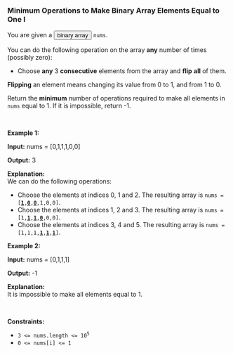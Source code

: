 
<h3>Minimum Operations to Make Binary Array Elements Equal to One I</h3>
<div><p>You are given a <span class="cursor-pointer relative text-dark-blue-s text-sm" data-keyword="binary-array"><button aria-controls="radix-:rp:" aria-expanded="false" aria-haspopup="dialog" class="" data-state="closed" type="button">binary array</button></span> <code>nums</code>.</p>
<p>You can do the following operation on the array <strong>any</strong> number of times (possibly zero):</p>
<ul>
<li>Choose <strong>any</strong> 3 <strong>consecutive</strong> elements from the array and <strong>flip</strong> <strong>all</strong> of them.</li>
</ul>
<p><strong>Flipping</strong> an element means changing its value from 0 to 1, and from 1 to 0.</p>
<p>Return the <strong>minimum</strong> number of operations required to make all elements in <code>nums</code> equal to 1. If it is impossible, return -1.</p>
<p> </p>
<p><strong>Example 1:</strong></p>
<div class="example-block">
<p><strong>Input:</strong> <span class="example-io">nums = [0,1,1,1,0,0]</span></p>
<p><strong>Output:</strong> <span class="example-io">3</span></p>
<p><strong>Explanation:</strong><br/>
We can do the following operations:</p>
<ul>
<li>Choose the elements at indices 0, 1 and 2. The resulting array is <code>nums = [<u><strong>1</strong></u>,<u><strong>0</strong></u>,<u><strong>0</strong></u>,1,0,0]</code>.</li>
<li>Choose the elements at indices 1, 2 and 3. The resulting array is <code>nums = [1,<u><strong>1</strong></u>,<u><strong>1</strong></u>,<strong><u>0</u></strong>,0,0]</code>.</li>
<li>Choose the elements at indices 3, 4 and 5. The resulting array is <code>nums = [1,1,1,<strong><u>1</u></strong>,<u><strong>1</strong></u>,<u><strong>1</strong></u>]</code>.</li>
</ul>
</div>
<p><strong>Example 2:</strong></p>
<div class="example-block">
<p><strong>Input:</strong> <span class="example-io">nums = [0,1,1,1]</span></p>
<p><strong>Output:</strong> <span class="example-io">-1</span></p>
<p><strong>Explanation:</strong><br/>
It is impossible to make all elements equal to 1.</p>
</div>
<p> </p>
<p><strong>Constraints:</strong></p>
<ul>
<li><code>3 &lt;= nums.length &lt;= 10<sup>5</sup></code></li>
<li><code>0 &lt;= nums[i] &lt;= 1</code></li>
</ul>
</div>
